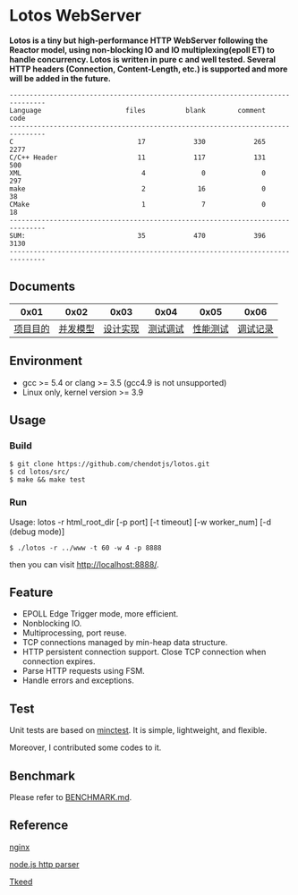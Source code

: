 # Lotos WebServer

**Lotos is a tiny but high-performance HTTP WebServer following the Reactor model, using non-blocking IO and IO multiplexing(epoll ET) to handle concurrency. Lotos is written in pure c and well tested. Several HTTP headers (Connection, Content-Length, etc.) is supported and more will be added in the future.**

```
-------------------------------------------------------------------------------
Language                     files          blank        comment           code
-------------------------------------------------------------------------------
C                               17            330            265           2277
C/C++ Header                    11            117            131            500
XML                              4              0              0            297
make                             2             16              0             38
CMake                            1              7              0             18
-------------------------------------------------------------------------------
SUM:                            35            470            396           3130
-------------------------------------------------------------------------------
```

## Documents

0x01                     | 0x02                               | 0x03                    | 0x04                   | 0x05                       | 0x06
------------------------ | ---------------------------------- | ----------------------- | ---------------------- | -------------------------- | --------------------------
[项目目的](./doc/PURPOSE.md) | [并发模型](./doc/CONCURRENCY_MODEL.md) | [设计实现](./doc/DESIGN.md) | [测试调试](./doc/DEBUG.md) | [性能测试](./doc/BENCHMARK.md) | [调试记录](./doc/DEBUG_LOG.md)

## Environment

- gcc >= 5.4 or clang >= 3.5 (gcc4.9 is not unsupported)
- Linux only, kernel version >= 3.9

## Usage

### Build

```
$ git clone https://github.com/chendotjs/lotos.git
$ cd lotos/src/
$ make && make test
```

### Run

Usage: lotos -r html_root_dir [-p port] [-t timeout] [-w worker_num] [-d (debug mode)]

```
$ ./lotos -r ../www -t 60 -w 4 -p 8888
```

then you can visit <http://localhost:8888/>.

## Feature

- EPOLL Edge Trigger mode, more efficient.
- Nonblocking IO.
- Multiprocessing, port reuse.
- TCP connections managed by min-heap data structure.
- HTTP persistent connection support. Close TCP connection when connection expires.
- Parse HTTP requests using FSM.
- Handle errors and exceptions.

## Test

Unit tests are based on [minctest](https://github.com/codeplea/minctest). It is simple, lightweight, and flexible.

Moreover, I contributed some codes to it.

## Benchmark

Please refer to [BENCHMARK.md](./doc/BENCHMARK.md).

## Reference

[nginx](https://github.com/nginx/nginx)

[node.js http parser](https://github.com/nodejs/http-parser)

[Tkeed](https://github.com/linw7/TKeed)
